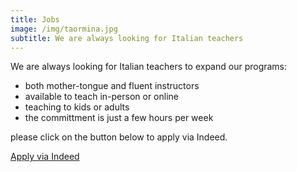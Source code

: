 ```yaml
---
title: Jobs
image: /img/taormina.jpg
subtitle: We are always looking for Italian teachers
---
```


We are always looking for Italian teachers to expand our programs:

* both mother-tongue and fluent instructors
* available to teach in-person or online
* teaching to kids or adults
* the committment is just a few hours per week

please click on the button below to apply via Indeed.

<div class="tc">
<a href="https://www.indeed.com/job/italian-instructor-24c7ba6951d1ac20" class="btn raise">Apply via Indeed</a>
</div>
